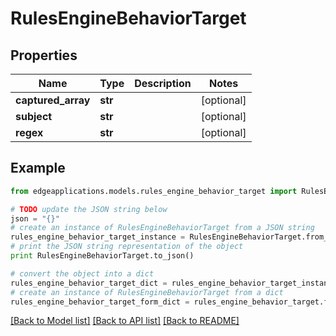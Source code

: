# RulesEngineBehaviorTarget


## Properties
Name | Type | Description | Notes
------------ | ------------- | ------------- | -------------
**captured_array** | **str** |  | [optional] 
**subject** | **str** |  | [optional] 
**regex** | **str** |  | [optional] 

## Example

```python
from edgeapplications.models.rules_engine_behavior_target import RulesEngineBehaviorTarget

# TODO update the JSON string below
json = "{}"
# create an instance of RulesEngineBehaviorTarget from a JSON string
rules_engine_behavior_target_instance = RulesEngineBehaviorTarget.from_json(json)
# print the JSON string representation of the object
print RulesEngineBehaviorTarget.to_json()

# convert the object into a dict
rules_engine_behavior_target_dict = rules_engine_behavior_target_instance.to_dict()
# create an instance of RulesEngineBehaviorTarget from a dict
rules_engine_behavior_target_form_dict = rules_engine_behavior_target.from_dict(rules_engine_behavior_target_dict)
```
[[Back to Model list]](../README.md#documentation-for-models) [[Back to API list]](../README.md#documentation-for-api-endpoints) [[Back to README]](../README.md)


